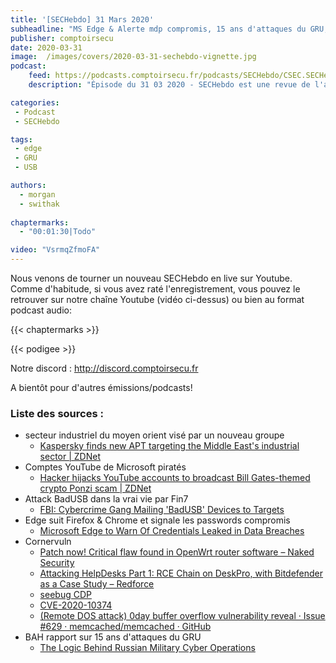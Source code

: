 ```yaml
---
title: '[SECHebdo] 31 Mars 2020'
subheadline: "MS Edge & Alerte mdp compromis, 15 ans d'attaques du GRU, BadUSB dans la vrie vie, CornerVuln, etc."
publisher: comptoirsecu
date: 2020-03-31
image:  /images/covers/2020-03-31-sechebdo-vignette.jpg
podcast:
    feed: https://podcasts.comptoirsecu.fr/podcasts/SECHebdo/CSEC.SECHebdo.2020-03-31.m4a
    description: "Épisode du 31 03 2020 - SECHebdo est une revue de l'actualité cybersécurité réalisée en live sur Youtube, généralement le mardi soir."

categories:
 - Podcast
 - SECHebdo

tags:
 - edge
 - GRU 
 - USB

authors:
  - morgan
  - swithak
  
chaptermarks:
  - "00:01:30|Todo"

video: "VsrmqZfmoFA"
---
```


Nous venons de tourner un nouveau SECHebdo en live sur Youtube. Comme d'habitude, si vous avez raté l'enregistrement, vous pouvez le retrouver sur notre chaîne Youtube (vidéo ci-dessus) ou bien au format podcast audio:

{{< chaptermarks >}}

{{< podigee >}}

Notre discord : <http://discord.comptoirsecu.fr>

A bientôt pour d'autres émissions/podcasts!

### Liste des sources :

*  secteur industriel du moyen orient visé par un nouveau groupe
	* [Kaspersky finds new APT targeting the Middle East's industrial sector | ZDNet](https://www.zdnet.com/article/kaspersky-finds-new-apt-targeting-the-middle-easts-industrial-sector/)
*  Comptes YouTube de Microsoft piratés
	* [Hacker hijacks YouTube accounts to broadcast Bill Gates-themed crypto Ponzi scam | ZDNet](https://www.zdnet.com/google-amp/article/hacker-hijacks-microsofts-youtube-accounts-to-broadcast-crypto-ponzi-scam/?__twitter_impression=true)
*  Attack BadUSB dans la vrai vie par Fin7
	* [FBI: Cybercrime Gang Mailing 'BadUSB' Devices to Targets](https://www.bankinfosecurity.com/fbi-cybercrime-gang-mailing-badusb-devices-to-targets-a-14029)
*  Edge suit Firefox & Chrome et signale les passwords compromis
	* [Microsoft Edge to Warn Of Credentials Leaked in Data Breaches](https://www.bleepingcomputer.com/news/microsoft/microsoft-edge-to-warn-of-credentials-leaked-in-data-breaches/)
*  Cornervuln
	* [Patch now! Critical flaw found in OpenWrt router software – Naked Security](https://nakedsecurity.sophos.com/2020/03/31/patch-now-critical-flaw-found-in-openwrt-router-software/)
	* [Attacking HelpDesks Part 1: RCE Chain on DeskPro, with Bitdefender as a Case Study – Redforce](https://blog.redforce.io/attacking-helpdesks-part-1-rce-chain-on-deskpro-with-bitdefender-as-case-study/)
	* [seebug CDP](https://paper.seebug.org/1156/)
	* [CVE-2020-10374](https://cve.circl.lu/cve/CVE-2020-10374)
	* [(Remote DOS attack) 0day buffer overflow vulnerability reveal · Issue #629 · memcached/memcached · GitHub](https://github.com/memcached/memcached/issues/629)
*  BAH rapport sur 15 ans d'attaques du GRU
	* [The Logic Behind Russian Military Cyber Operations](https://www.boozallen.com/c/insight/publication/the-logic-behind-russian-military-cyber-operations.html)
